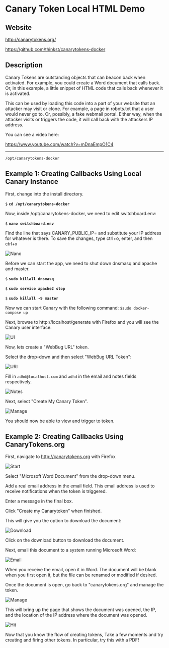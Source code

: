 
Canary Token Local HTML Demo
=======

Website
-------

<http://canarytokens.org/>

<https://github.com/thinkst/canarytokens-docker>

Description
-----------

Canary Tokens are outstanding objects that can beacon back when activated.  For example, you could create a Word document that calls back.  Or, in this example, a little snippet of HTML code that calls back whenever it is activated.

This can be used by loading this code into a part of your website that an attacker may visit or clone.  For example, a page in robots.txt that a user would never go to. Or, possibly, a fake webmail portal.  Either way, when the attacker visits or triggers the code, it will call back with the attackers IP address.

You can see a video here:

<https://www.youtube.com/watch?v=mDnaEmpO1C4>

----------------

`/opt/canarytokens-docker`



Example 1: Creating Callbacks Using Local Canary Instance
-------------------------------------------

First, change into the install directory.

`$` **`cd /opt/canarytokens-docker`**

Now, inside /opt/canarytokens-docker, we need to edit switchboard.env:

`$` **`nano switchboard.env`**

Find the line that says CANARY_PUBLIC_IP= and substitute your IP address
for whatever is there.  To save the changes, type ctrl+o, enter, and then
ctrl+x

![Nano](CanaryDemo_files/Selection_001.png  "Nano edit")

Before we can start the app, we need to shut
down dnsmasq and apache and master.

`$` **`sudo killall dnsmasq`**

`$` **`sudo service apache2 stop`**

`$` **`sudo killall -9 master`**

Now we can start Canary with the following command:
`$sudo docker-compose up`

Next, browse to http://localhost/generate with Firefox and you will see the Canary user interface.

![UI](CanaryDemo_files/Selection_003.png  "UI")


Now, lets create a "WebBug URL" token.

Select the drop-down and then select "WebBug URL Token":

![URI](CanaryDemo_files/Selection_004.png  "URI")

Fill in `adhd@localhost.com` and `adhd` in the email and notes fields respectively.

![Notes](CanaryDemo_files/Selection_006.png  "Notes")

Next, select "Create My Canary Token".

![Manage](CanaryDemo_files/TokenCreated.png  "Manage")

You should now be able to view and trigger to token.

Example 2: Creating Callbacks Using CanaryTokens.org
----------------------------------------------------
First, navigate to http://canarytokens.org with Firefox

![Start](LiveCanary/Start.png  "Start")

Select "Microsoft Word Document" from the drop-down menu.

Add a real email address in the email field. This email address is used to receive notifications when the token is triggered.

Enter a message in the final box.

Click "Create my Canarytoken" when finished.

This will give you the option to download the document:

![Download](LiveCanary_files/DownloadDoc.png  "Download")

Click on the download button to download the document.

Next, email this document to a system running Microsoft Word:

![Email](LiveCanary_files/SendEmail.png  "Email")

When you receive the email, open it in Word. The document will be blank when you first open it, but the file can be renamed or modified if desired.

Once the document is open, go back to "canarytokens.org" and manage the token.

![Manage](LiveCanary_files/ManageThisToken.png  "Manage")

This will bring up the page that shows the document was opened, the IP, and the location of the IP address where the document was opened.

![Hit](LiveCanary_files/TokenHit.png  "Hit")

Now that you know the flow of creating tokens, Take a few moments and try creating and firing other tokens.  In particular, try this with a PDF!
